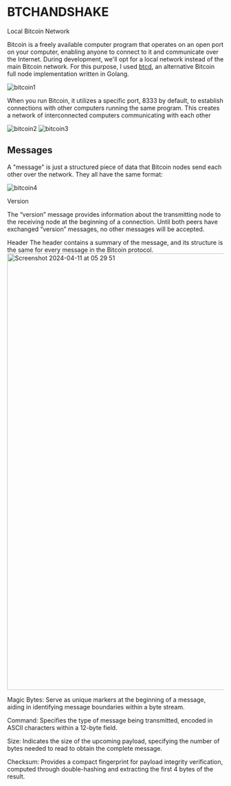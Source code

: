 # BTCHANDSHAKE

Local Bitcoin Network

Bitcoin is a freely available computer program that operates on an open port on your computer, enabling anyone to connect to it and communicate over the Internet.
During development, we'll opt for a local network instead of the main Bitcoin network. For this purpose, I used [btcd](https://github.com/btcsuite/btcd), an alternative Bitcoin full node implementation written in Golang.

![bitcoin1](https://github.com/uwezukwechibuzor/bitcoin-node-handshake/assets/66339097/fdb282c9-7b09-4842-bbd9-f5628bcdf10b)

When you run Bitcoin, it utilizes a specific port, 8333 by default, to establish connections with other computers running the same program. This creates a network of interconnected computers communicating with each other


![bitcoin2](https://github.com/uwezukwechibuzor/bitcoin-node-handshake/assets/66339097/1bb70916-c061-4724-8292-8b6189334604)
![bitcoin3](https://github.com/uwezukwechibuzor/bitcoin-node-handshake/assets/66339097/124a8579-29b5-44a6-9143-f159ca5abc92)

## Messages
A "message" is just a structured piece of data that Bitcoin nodes send each other over the network. They all have the same format:

![bitcoin4](https://github.com/uwezukwechibuzor/bitcoin-node-handshake/assets/66339097/b32958af-5540-417d-aed2-690a96b20dbb)


Version

The “version” message provides information about the transmitting node to the receiving node at the beginning of a connection. Until both peers have exchanged “version” messages, no other messages will be accepted.

Header 
The header contains a summary of the message, and its structure is the same for every message in the Bitcoin protocol.
<img width="1012" alt="Screenshot 2024-04-11 at 05 29 51" src="https://github.com/uwezukwechibuzor/bitcoin-node-handshake/assets/66339097/3c09e965-e77a-41b0-b19f-cda9adf0fbbe">

Magic Bytes: Serve as unique markers at the beginning of a message, aiding in identifying message boundaries within a byte stream.

Command: Specifies the type of message being transmitted, encoded in ASCII characters within a 12-byte field.

Size: Indicates the size of the upcoming payload, specifying the number of bytes needed to read to obtain the complete message.

Checksum: Provides a compact fingerprint for payload integrity verification, computed through double-hashing and extracting the first 4 bytes of the result.

    

